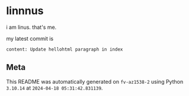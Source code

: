 # linnnus

i am linus. that's me.

my latest commit is

```
content: Update hellohtml paragraph in index
```

## Meta

This README was automatically generated on `fv-az1538-2` using Python
`3.10.14` at `2024-04-18 05:31:42.831139`.
